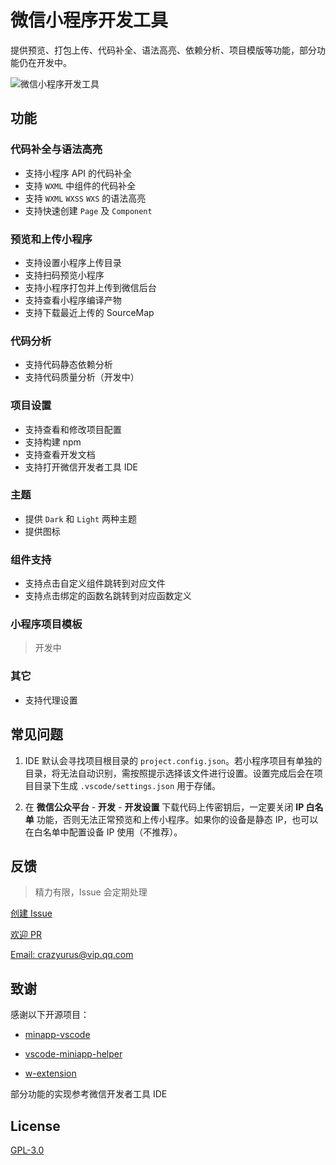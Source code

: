 # 微信小程序开发工具

提供预览、打包上传、代码补全、语法高亮、依赖分析、项目模版等功能，部分功能仍在开发中。

![微信小程序开发工具](https://sf3-cn.feishucdn.com/obj/eden-cn/eseh7nupevhps/miniprogram-vscode-extension/analyse-viewer.png)

## 功能

### 代码补全与语法高亮

- 支持小程序 API 的代码补全
- 支持 `WXML` 中组件的代码补全
- 支持 `WXML` `WXSS` `WXS` 的语法高亮
- 支持快速创建 `Page` 及 `Component`

### 预览和上传小程序

- 支持设置小程序上传目录
- 支持扫码预览小程序
- 支持小程序打包并上传到微信后台
- 支持查看小程序编译产物
- 支持下载最近上传的 SourceMap

### 代码分析

- 支持代码静态依赖分析
- 支持代码质量分析（开发中）

### 项目设置

- 支持查看和修改项目配置
- 支持构建 npm
- 支持查看开发文档
- 支持打开微信开发者工具 IDE

### 主题

- 提供 `Dark` 和 `Light` 两种主题
- 提供图标

### 组件支持

- 支持点击自定义组件跳转到对应文件
- 支持点击绑定的函数名跳转到对应函数定义

### 小程序项目模板

> 开发中

### 其它
- 支持代理设置

## 常见问题

1. IDE 默认会寻找项目根目录的 `project.config.json`。若小程序项目有单独的目录，将无法自动识别，需按照提示选择该文件进行设置。设置完成后会在项目目录下生成 `.vscode/settings.json` 用于存储。

1. 在 **微信公众平台** - **开发** - **开发设置** 下载代码上传密钥后，一定要关闭 **IP 白名单** 功能，否则无法正常预览和上传小程序。如果你的设备是静态 IP，也可以在白名单中配置设备 IP 使用（不推荐）。

## 反馈

> 精力有限，Issue 会定期处理

[创建 Issue](https://github.com/crazyurus/miniprogram-vscode-extension/issues)

[欢迎 PR](https://github.com/crazyurus/miniprogram-vscode-extension/pulls)

[Email: crazyurus@vip.qq.com](mailto:crazyurus@vip.qq.com)

## 致谢

感谢以下开源项目：

- [minapp-vscode](https://github.com/wx-minapp/minapp-vscode)

- [vscode-miniapp-helper](https://github.com/overtrue/vscode-miniapp-helper)

- [w-extension](https://github.com/masterZSH/w-extension)

部分功能的实现参考微信开发者工具 IDE

## License

[GPL-3.0](https://github.com/crazyurus/miniprogram-vscode-extension/blob/master/LICENSE)
